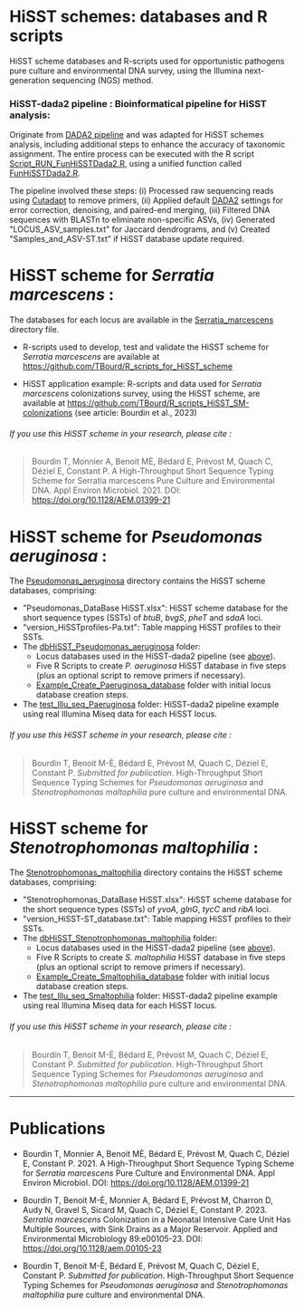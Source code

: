 # HiSST schemes: databases and R scripts
HiSST scheme databases and R-scripts used for opportunistic pathogens pure culture and environmental DNA survey, using the Illumina next-generation sequencing (NGS) method.

### HiSST-dada2 pipeline : Bioinformatical pipeline for HiSST analysis:
Originate from [DADA2 pipeline](https://benjjneb.github.io/dada2/index.html) and was adapted for HiSST schemes analysis, including additional steps to enhance the accuracy of taxonomic assignment. 
The entire process can be executed with the R script [Script_RUN_FunHiSSTDada2.R](https://github.com/LaboPC/HiSST-schemes_TB_2023/blob/main/Script_RUN_FunHiSSTDada2.R), using a unified function called [FunHiSSTDada2.R](https://github.com/LaboPC/HiSST-schemes_TB_2023/blob/main/FunHiSSTDada2.R).

The pipeline involved these steps: (i) Processed raw sequencing reads using [Cutadapt](https://cutadapt.readthedocs.io/en/stable/) to remove primers, (ii) Applied default [DADA2](https://github.com/benjjneb/dada2) settings for error correction, denoising, and paired-end merging, (iii) Filtered DNA sequences with BLASTn to eliminate non-specific ASVs, (iv) Generated "LOCUS_ASV_samples.txt" for Jaccard dendrograms, and (v) Created "Samples_and_ASV-ST.txt" if HiSST database update required.




# HiSST scheme for _Serratia marcescens_ :

The databases for each locus are available in the [Serratia_marcescens](https://github.com/LaboPC/HiSST-schemes_TB_2023/tree/main/Serratia_marcescens) directory file.

- R-scripts used to develop, test and validate the HiSST scheme for _Serratia marcescens_ are available at https://github.com/TBourd/R_scripts_for_HiSST_scheme

- HiSST application example: R-scripts and data used for _Serratia marcescens_ colonizations survey, using the HiSST scheme, are available at https://github.com/TBourd/R_scripts_HiSST_SM-colonizations (see article: Bourdin et al., 2023)

###### If you use this HiSST scheme in your research, please cite :
> Bourdin T, Monnier A, Benoit MÈ, Bédard E, Prévost M, Quach C, Déziel E, Constant P. A High-Throughput Short Sequence Typing Scheme for Serratia marcescens Pure Culture and Environmental DNA. Appl Environ Microbiol. 2021. DOI: https://doi.org/10.1128/AEM.01399-21


# HiSST scheme for _Pseudomonas aeruginosa_ :

The [Pseudomonas_aeruginosa](https://github.com/LaboPC/HiSST-schemes_TB_2023/tree/main/Pseudomonas_aeruginosa) directory contains the HiSST scheme databases, comprising:

- "Pseudomonas_DataBase HiSST.xlsx": HiSST scheme database for the short sequence types (SSTs) of _btuB_, _bvgS_, _pheT_ and _sdaA_ loci.
- "version_HiSSTprofiles-Pa.txt": Table mapping HiSST profiles to their SSTs.
- The [dbHiSST_Pseudomonas_aeruginosa](https://github.com/LaboPC/HiSST-schemes_TB_2023/tree/main/Pseudomonas_aeruginosa/dbHiSST_Pseudomonas_aeruginosa) folder:
  - Locus databases used in the HiSST-dada2 pipeline (see [above](https://github.com/LaboPC/HiSST-schemes_TB_2023/tree/main#bioinformatical-pipeline-for-hisst-analysis)).
  - Five R Scripts to create _P. aeruginosa_ HiSST database in five steps (plus an optional script to remove primers if necessary).
  - [Example_Create_Paeruginosa_database](https://github.com/LaboPC/HiSST-schemes_TB_2023/tree/main/Pseudomonas_aeruginosa/dbHiSST_Pseudomonas_aeruginosa/Example_Create_Paeruginosa_database) folder with initial locus database creation steps.
- The [test_Illu_seq_Paeruginosa](https://github.com/LaboPC/HiSST-schemes_TB_2023/tree/main/Pseudomonas_aeruginosa/test_Illu_seq_Paeruginosa) folder: HiSST-dada2 pipeline example using real Illumina Miseq data for each HiSST locus.

###### If you use this HiSST scheme in your research, please cite :
> Bourdin T, Benoit M-È, Bédard E, Prévost M, Quach C, Déziel E, Constant P. _Submitted for publication_. High-Throughput Short Sequence Typing Schemes for _Pseudomonas aeruginosa_ and _Stenotrophomonas maltophilia_ pure culture and environmental DNA.


# HiSST scheme for _Stenotrophomonas maltophilia_ :

The [Stenotrophomonas_maltophilia](https://github.com/LaboPC/HiSST-schemes_TB_2023/tree/main/Stenotrophomonas_maltophilia) directory contains the HiSST scheme databases, comprising:

- "Stenotrophomonas_DataBase HiSST.xlsx": HiSST scheme database for the short sequence types (SSTs) of _yvoA_, _glnG_, _tycC_ and _ribA_ loci.
- "version_HiSST-ST_database.txt": Table mapping HiSST profiles to their SSTs.
- The [dbHiSST_Stenotrophomonas_maltophilia](https://github.com/LaboPC/HiSST-schemes_TB_2023/tree/main/Stenotrophomonas_maltophilia/dbHiSST_Stenotrophomonas_maltophilia) folder:
  - Locus databases used in the HiSST-dada2 pipeline (see [above](https://github.com/LaboPC/HiSST-schemes_TB_2023/tree/main#bioinformatical-pipeline-for-hisst-analysis)).
  - Five R Scripts to create _S. maltophilia_ HiSST database in five steps (plus an optional script to remove primers if necessary).
  - [Example_Create_Smaltophilia_database](https://github.com/LaboPC/HiSST-schemes_TB_2023/tree/main/Stenotrophomonas_maltophilia/dbHiSST_Stenotrophomonas_maltophilia/Example_Create_Smaltophilia_database) folder with initial locus database creation steps.
- The [test_Illu_seq_Smaltophilia](https://github.com/LaboPC/HiSST-schemes_TB_2023/tree/main/Stenotrophomonas_maltophilia/test_Illu_seq_Smaltophilia) folder: HiSST-dada2 pipeline example using real Illumina Miseq data for each HiSST locus.

###### If you use this HiSST scheme in your research, please cite :
> Bourdin T, Benoit M-È, Bédard E, Prévost M, Quach C, Déziel E, Constant P. _Submitted for publication_. High-Throughput Short Sequence Typing Schemes for _Pseudomonas aeruginosa_ and _Stenotrophomonas maltophilia_ pure culture and environmental DNA.

 _______________________________________________________

# Publications

 
- Bourdin T, Monnier A, Benoit MÈ, Bédard E, Prévost M, Quach C, Déziel E, Constant P. 2021. A High-Throughput Short Sequence Typing Scheme for _Serratia marcescens_ Pure Culture and Environmental DNA. Appl Environ Microbiol. DOI: https://doi.org/10.1128/AEM.01399-21

- Bourdin T, Benoit M-È, Monnier A, Bédard E, Prévost M, Charron D, Audy N, Gravel S, Sicard M, Quach C, Déziel E, Constant P. 2023. _Serratia marcescens_ Colonization in a Neonatal Intensive Care Unit Has Multiple Sources, with Sink Drains as a Major Reservoir. Applied and Environmental Microbiology 89:e00105-23. DOI: https://doi.org/10.1128/aem.00105-23

- Bourdin T, Benoit M-È, Bédard E, Prévost M, Quach C, Déziel E, Constant P. _Submitted for publication_. High-Throughput Short Sequence Typing Schemes for _Pseudomonas aeruginosa_ and _Stenotrophomonas maltophilia_ pure culture and environmental DNA.
